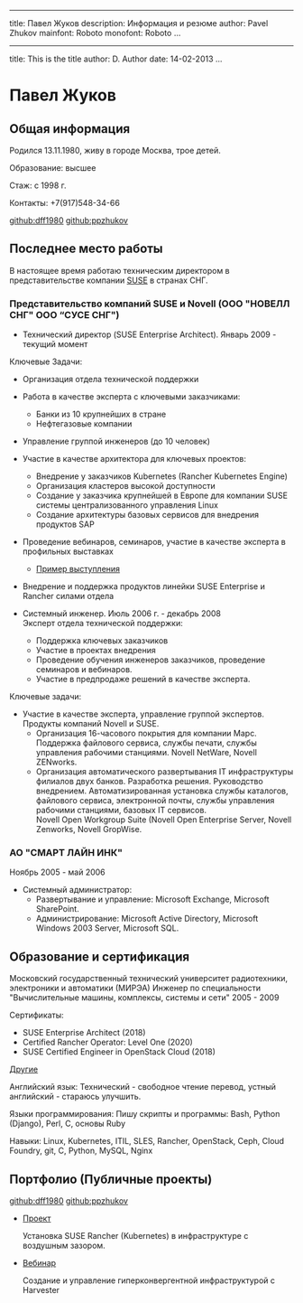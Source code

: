 
---
title: Павел Жуков
description: Информация и резюме
author: Pavel Zhukov
mainfont: Roboto
monofont: Roboto
...

---
  title: This is the title
  author: D. Author
  date: 14-02-2013
...

# Павел Жуков

## Общая информация
Родился 13.11.1980, живу в городе Москва, трое детей.

Образование: высшее 

Стаж: с 1998 г.

Контакты: +7(917)548-34-66

[github:dff1980](https://github.com/dff1980/) [github:ppzhukov](https://github.com/ppzhukov/)

## Последнее место работы
В настоящее время работаю техническим директором в представительстве компании [SUSE](suse.com) в странах СНГ.
### Представительство компаний SUSE и Novell (ООО "НОВЕЛЛ СНГ" ООО “СУСЕ СНГ") 

* Технический директор (SUSE Enterprise Architect). Январь 2009 - текущий момент 

Ключевые Задачи:

* Организация отдела технической поддержки
* Работа в качестве эксперта с ключевыми заказчиками:
   * Банки из 10 крупнейших в стране
   * Нефтегазовые компании
* Управление группой инженеров (до 10 человек)
* Участие в качестве архитектора для ключевых проектов:
  * Внедрение у заказчиков Kubernetes (Rancher Kubernetes Engine)
  * Организация кластеров высокой доступности
  * Создание у заказчика крупнейшей в Европе для компании SUSE системы централизованного управления Linux
  * Создание архитектуры базовых сервисов для внедрения продуктов SAP
* Проведение вебинаров, семинаров, участие в качестве эксперта в профильных выставках
  * [Пример выступления](https://www.youtube.com/watch?v=g7ghdU7ArV0)
* Внедрение и поддержка продуктов линейки SUSE Enterprise и Rancher силами отдела

* Системный инженер. Июль 2006 г. - декабрь 2008   
Эксперт отдела технической поддержки:

    * Поддержка ключевых заказчиков 
    * Участие в проектах внедрения 
    * Проведение обучения инженеров заказчиков, проведение семинаров и вебинаров. 
    * Участие в предпродаже решений в качестве эксперта. 

Ключевые задачи: 

* Участие в качестве эксперта, управление группой экспертов. Продукты компаний Novell и SUSE.  
    * Организация 16-часового покрытия для компании Марс. Поддержка файлового сервиса, службы печати, службы управления рабочими станциями. 
Novell NetWare, Novell ZENworks. 
    * Организация автоматического развертывания IT инфраструктуры филиалов двух банков. Разработка решения. Руководство внедрением. Автоматизированная установка службы каталогов, файлового сервиса, электронной почты, службы управления рабочими станциями, базовых IT сервисов.  
Novell Open Workgroup Suite (Novell Open Enterprise Server, Novell Zenworks, Novell GropWise. 

### АО "СМАРТ ЛАЙН ИНК" 
Ноябрь 2005 - май 2006 
* Системный администратор:
  * Развертывание и управление: Microsoft Exchange, Microsoft SharePoint. 
  * Администрирование: Microsoft Active Directory, Microsoft Windows 2003 Server, Microsoft SQL. 

## Образование и сертификация
Московский государственный технический университет радиотехники, электроники и автоматики (МИРЭА)
Инженер по специальности "Вычислительные машины, комплексы, системы и сети" 2005 - 2009

Сертификаты:
* SUSE Enterprise Architect (2018)
* Certified Rancher Operator: Level One (2020)
* SUSE Certified Engineer in OpenStack Cloud (2018)

[Другие](certificates.md)

Английский язык:
Технический - свободное чтение перевод, устный английский - стараюсь улучшить.

Языки программирования:
Пишу скрипты и программы: Bash, Python (Django), Perl, С, основы Ruby

Навыки:
Linux, Kubernetes, ITIL, SLES, Rancher, OpenStack, Ceph, Cloud Foundry, git, C, Python, MySQL, Nginx

## Портфолио (Публичные проекты)
[github:dff1980](https://github.com/dff1980/) [github:ppzhukov](https://github.com/ppzhukov/)

* [Проект](https://github.com/ppzhukov/airgap-10.2022)

  Установка SUSE Rancher (Kubernetes) в инфраструктуре с воздушным зазором.

* [Вебинар](https://www.youtube.com/watch?v=QIhfx6eFIvY)

  Создание и управление гиперконвергентной инфраструктурой с Harvester

